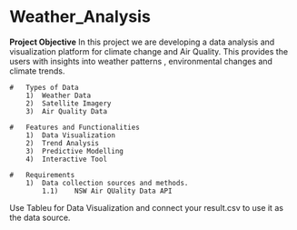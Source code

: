 # Weather_Analysis

**Project Objective**
In this project we are developing a data analysis and visualization platform for climate change and Air Quality. This provides the users with insights into weather patterns , environmental changes and climate trends.

    #   Types of Data
        1)  Weather Data
        2)  Satellite Imagery
        3)  Air Quality Data

    #   Features and Functionalities
        1)  Data Visualization
        2)  Trend Analysis
        3)  Predictive Modelling 
        4)  Interactive Tool

    #   Requirements
        1)  Data collection sources and methods.
            1.1)    NSW Air QUality Data API



Use Tableu for Data Visualization and connect your result.csv to use it as the data source.